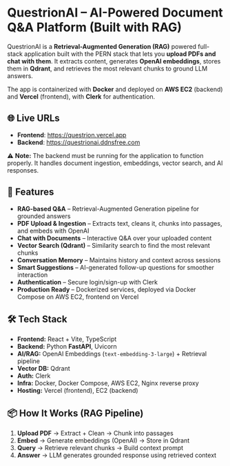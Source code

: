 # QuestrionAI – AI-Powered Document Q&A Platform (Built with RAG)
QuestrionAI is a **Retrieval-Augmented Generation (RAG)** powered full-stack application built with the PERN stack that lets you **upload PDFs and chat with them**. It extracts content, generates **OpenAI embeddings**, stores them in **Qdrant**, and retrieves the most relevant chunks to ground LLM answers.  

The app is containerized with **Docker** and deployed on **AWS EC2** (backend) and **Vercel** (frontend), with **Clerk** for authentication.

## 🌐 Live URLs

- **Frontend**: https://questrion.vercel.app  
- **Backend**: https://questrionai.ddnsfree.com  

⚠️ **Note:** The backend must be running for the application to function properly. It handles document ingestion, embeddings, vector search, and AI responses.

## 🚀 Features

- **RAG-based Q&A** – Retrieval-Augmented Generation pipeline for grounded answers  
- **PDF Upload & Ingestion** – Extracts text, cleans it, chunks into passages, and embeds with OpenAI  
- **Chat with Documents** – Interactive Q&A over your uploaded content  
- **Vector Search (Qdrant)** – Similarity search to find the most relevant chunks  
- **Conversation Memory** – Maintains history and context across sessions  
- **Smart Suggestions** – AI-generated follow-up questions for smoother interaction  
- **Authentication** – Secure login/sign-up with Clerk  
- **Production Ready** – Dockerized services, deployed via Docker Compose on AWS EC2, frontend on Vercel

## 🛠️ Tech Stack

- **Frontend:** React + Vite, TypeScript  
- **Backend:** Python **FastAPI**, Uvicorn  
- **AI/RAG:** OpenAI Embeddings (`text-embedding-3-large`) + Retrieval pipeline  
- **Vector DB:** Qdrant  
- **Auth:** Clerk  
- **Infra:** Docker, Docker Compose, AWS EC2, Nginx reverse proxy  
- **Hosting:** Vercel (frontend), EC2 (backend)

## 📦 How It Works (RAG Pipeline)

1. **Upload PDF** → Extract + Clean → Chunk into passages  
2. **Embed** → Generate embeddings (OpenAI) → Store in Qdrant  
3. **Query** → Retrieve relevant chunks → Build context prompt  
4. **Answer** → LLM generates grounded response using retrieved context  

